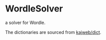 # WordleSolver
a solver for Wordle.

The dictionaries are sourced from [kajweb/dict](https://github.com/kajweb/dict).
